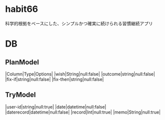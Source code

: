 # habit66
科学的根拠をベースにした、シンプルかつ確実に続けられる習慣継続アプリ

# DB
## PlanModel
|Column|Type|Options|
|wish|String|null:false|
|outcome|string|null:false|
|fix-if|string|null:false|
|fix-then|string|null:false|

## TryModel
|user-id|string|null:true|
|date|datetime|null:false|
|daterecord|datetime|null:false|
|record|Int|null:true|
|memo|String|null:true|

